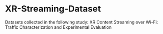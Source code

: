 # XR-Streaming-Dataset
Datasets collected in the following study: XR Content Streaming over Wi-Fi: Traffic Characterization and Experimental Evaluation
